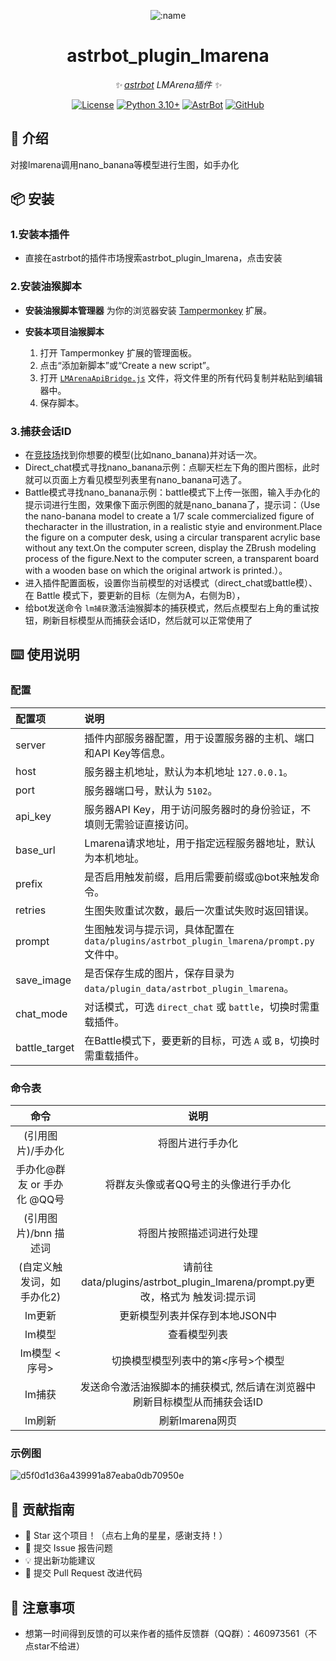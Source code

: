 
<div align="center">

![:name](https://count.getloli.com/@astrbot_plugin_lmarena?name=astrbot_plugin_lmarena&theme=minecraft&padding=6&offset=0&align=top&scale=1&pixelated=1&darkmode=auto)

# astrbot_plugin_lmarena

_✨ [astrbot](https://github.com/AstrBotDevs/AstrBot) LMArena插件 ✨_  

[![License](https://img.shields.io/badge/License-MIT-green.svg)](https://opensource.org/licenses/MIT)
[![Python 3.10+](https://img.shields.io/badge/Python-3.10%2B-blue.svg)](https://www.python.org/)
[![AstrBot](https://img.shields.io/badge/AstrBot-3.4%2B-orange.svg)](https://github.com/Soulter/AstrBot)
[![GitHub](https://img.shields.io/badge/作者-Zhalslar-blue)](https://github.com/Zhalslar)

</div>

## 🤝 介绍

对接lmarena调用nano_banana等模型进行生图，如手办化

## 📦 安装
  
### 1.安装本插件

- 直接在astrbot的插件市场搜索astrbot_plugin_lmarena，点击安装

### 2.安装油猴脚本

- **安装油猴脚本管理器**
    为你的浏览器安装 [Tampermonkey](https://www.tampermonkey.net/) 扩展。

- **安装本项目油猴脚本**
    1. 打开 Tampermonkey 扩展的管理面板。
    2. 点击“添加新脚本”或“Create a new script”。
    3. 打开 [`LMArenaApiBridge.js`](https://github.com/Zhalslar/astrbot_plugin_lmarena/blob/main/LMArenaApiBridge.js) 文件，将文件里的所有代码复制并粘贴到编辑器中。
    4. 保存脚本。

### 3.捕获会话ID

- 在[竞技场](<https://lmarena.ai>)找到你想要的模型(比如nano_banana)并对话一次。
- Direct_chat模式寻找nano_banana示例：点聊天栏左下角的图片图标，此时就可以页面上方看见模型列表里有nano_banana可选了。
- Battle模式寻找nano_banana示例：battle模式下上传一张图，输入手办化的提示词进行生图，效果像下面示例图的就是nano_banana了，提示词：（Use the nano-banana model to create a 1/7 scale commercialized figure of thecharacter in the illustration, in a realistic styie and environment.Place the figure on a computer desk, using a circular transparent acrylic base without any text.On the computer screen, display the ZBrush modeling process of the figure.Next to the computer screen, a transparent board with a wooden base on which the original artwork is printed.）。
- 进入插件配置面板，设置你当前模型的对话模式（direct_chat或battle模）、在 Battle 模式下，要更新的目标（左侧为A，右侧为B），
- 给bot发送命令 `lm捕获`激活油猴脚本的捕获模式，然后点模型右上角的重试按钮，刷新目标模型从而捕获会话ID，然后就可以正常使用了

## ⌨️ 使用说明

### 配置

| 配置项       | 说明                                                                 |
|:-------------|:---------------------------------------------------------------------|
| server       | 插件内部服务器配置，用于设置服务器的主机、端口和API Key等信息。       |
| host         | 服务器主机地址，默认为本机地址 `127.0.0.1`。                         |
| port         | 服务器端口号，默认为 `5102`。                                        |
| api_key      | 服务器API Key，用于访问服务器时的身份验证，不填则无需验证直接访问。   |
| base_url     | Lmarena请求地址，用于指定远程服务器地址，默认为本机地址。             |
| prefix       | 是否启用触发前缀，启用后需要前缀或@bot来触发命令。                    |
| retries      | 生图失败重试次数，最后一次重试失败时返回错误。                        |
| prompt       | 生图触发词与提示词，具体配置在 `data/plugins/astrbot_plugin_lmarena/prompt.py` 文件中。 |
| save_image   | 是否保存生成的图片，保存目录为 `data/plugin_data/astrbot_plugin_lmarena`。 |
| chat_mode    | 对话模式，可选 `direct_chat` 或 `battle`，切换时需重载插件。          |
| battle_target| 在Battle模式下，要更新的目标，可选 `A` 或 `B`，切换时需重载插件。      |

### 命令表

|     命令      |                    说明                    |
|:-------------:|:-----------------------------------------------:|
| (引用图片)/手办化  | 将图片进行手办化  |
|  手办化@群友  or 手办化 @QQ号 | 将群友头像或者QQ号主的头像进行手办化  |
| (引用图片)/bnn 描述词 | 将图片按照描述词进行处理         |
| (自定义触发词，如 手办化2) | 请前往data/plugins/astrbot_plugin_lmarena/prompt.py更改，格式为 触发词:提示词        |
| lm更新 | 更新模型列表并保存到本地JSON中   |
| lm模型 | 查看模型列表    |
| lm模型 <序号> | 切换模型模型列表中的第<序号>个模型       |
| lm捕获 | 发送命令激活油猴脚本的捕获模式, 然后请在浏览器中刷新目标模型从而捕获会话ID    |
| lm刷新 | 刷新lmarena网页    |

### 示例图

![d5f0d1d36a439991a87eaba0db70950e](https://github.com/user-attachments/assets/d6dc6404-71e1-4b74-94c5-026bd05c7309)

## 👥 贡献指南

- 🌟 Star 这个项目！（点右上角的星星，感谢支持！）
- 🐛 提交 Issue 报告问题
- 💡 提出新功能建议
- 🔧 提交 Pull Request 改进代码

## 📌 注意事项

- 想第一时间得到反馈的可以来作者的插件反馈群（QQ群）：460973561（不点star不给进）
